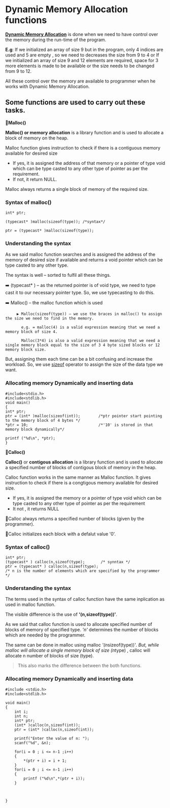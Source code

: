 # Dynamic Memory Allocation functions 
**[Dynamic Memory Allocation](https://github.com/cleanhand/phase-1-kartikjain2001/blob/main/Static%20Memory%20Allocation%20and%20Dynamic%20Memory%20Allocation.md)** is done when we need to have control over the memory during the run-time of the program.

**E.g**: If we initialized an array of size 9 but in the program, only 4 indices are used and 5 are empty ,
so we need to decreases the size from 9 to 4 or If we initialized an array of size 9 and 12 elements
are required, space for 3 more elements is made to be available or the size needs to be changed
from 9 to 12.

All these control over the memory are available to programmer when he works with Dynamic Memory Allocation.

## Some functions are used to carry out these tasks.
🌟**Malloc()**

**Malloc() or memory allocation** is a library function and is used to allocate a block of memory on the heap. 

Malloc function gives instruction to check if there is a contiguous memory available for desired size
* If yes, it is assigned the address of that memory or a pointer of type void which can be type casted to any other type of pointer as per the requirement.
* If not, it return NULL.

Malloc always returns a single block of memory of the required size.


### Syntax of malloc()
```
int* ptr;

(typecast* )malloc(sizeof(type)); /*syntax*/

ptr = (typecast* )malloc(sizeof(type));
```

### Understanding the syntax
As we said malloc function searches and is assigned the address of the memory of desired size if available and returns a void pointer which can be type casted to any other type.

The syntax is well – sorted to fulfil all these things.

➡️	 (typecast* ) – as the returned pointer is of void type, we need to type cast it to our necessary pointer type. So, we use typecasting to do this.

➡️  	Malloc() – the malloc function which is used

         ▶️ Malloc(sizeof(type)) – we use the braces in malloc() to assign the size we need to find in the memory. 

           e.g. = malloc(4) is a valid expression meaning that we need a memory block of size 4.

           Malloc(3*4) is also a valid expression meaning that we need a single memory block equal to the size of 3 4 byte sized blocks or 12 memory block size.
           
But, assigning them each time can be a bit confusing and increase the workload. So, we use [sizeof](https://www.tutorialspoint.com/sizeof-operator-in-c) operator to assign the size of the data type we want.

### Allocating memory Dynamically and inserting data
```
#include<stdio.h>
#include<stdlib.h>
void main()
{
int* ptr;
ptr = (int* )malloc(sizeof(int));        /*ptr pointer start pointing to the memory block of 4 bytes */
*ptr = 10;                               /*'10' is stored in that memory block dynamically*/

printf ("%d\n", *ptr);
}
```
🌟**Calloc()**

**Calloc()** or **contigous allocation** is a library function and is used to allocate a specified number of blocks of contigous block of memory in the heap.

Calloc function works in the same manner as Malloc function. It gives instruction to check if there is a congtigous memory available for desired size.
* If yes, it is assigned the memory or a pointer of type void which can be type casted to any other type of pointer as per the requirement
* It not , it returns NULL

🔴Calloc always returns a specified number of blocks (given by the programmer).

🔴Calloc initializes each block with a defalut value '0'.

### Syntax of calloc()
```
int* ptr;
(typecast* ) calloc(n,sizeof(type);       /* synntax */
ptr = (typecast* ) calloc(n,sizeof(type);
/* n is the number of elements which are specified by the programmer */
```
### Understanding the syntax
The terms used in the syntax of calloc function have the same inplication as used in malloc function.

The visible difference is the use of **'(n,sizeof(type))'**.

As we said that calloc function is used to allocate specified number of blocks of memory of specified type. *'n'* determines the number of blocks which are needed by the programmer.

The same can be done in malloc using malloc *'(n*sizeof(type))'*. But, while malloc will allocate a single memory block of size (n*type) , calloc will allocate n number of blocks of size (type).

> This also marks the difference between the both functions.

### Allocating memory Dynamically and inserting data

```
#include <stdio.h>
#include<stdlib.h>

void main()
{
    int i;
    int n;
    int* ptr;
    (int* )calloc(n,sizeof(int));
    ptr = (int* )calloc(n,sizeof(int));

    printf("Enter the value of n: ");
    scanf("%d", &n);

    for(i = 0 ; i <= n-1 ;i++)
    {
        *(ptr + i) = i + 1;
    }
    for(i = 0 ; i <= n-1 ;i++)
    {
        printf ("%d\n",*(ptr + i));
    }



}
```







